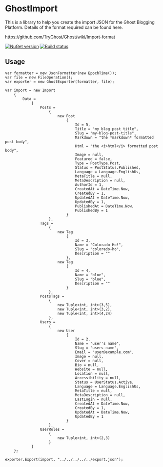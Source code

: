 # GhostImport

This is a library to help you create the import JSON for the Ghost Blogging Platform. Details of the format required can be found here.

https://github.com/TryGhost/Ghost/wiki/Import-format

[![NuGet version](https://badge.fury.io/nu/Ghost.Import.svg)](http://badge.fury.io/nu/Ghost.Import) [![Build status](https://ci.appveyor.com/api/projects/status/6qnsyy43p4arrjmc?svg=true)](https://ci.appveyor.com/project/baynezy/ghostimport)

## Usage

	var formatter = new JsonFormatter(new EpochTime());
	var file = new FileOperation();
	var exporter = new GhostExporter(formatter, file);

	var import = new Import
		{
			Data =
				{
					Posts =
						{
							new Post
								{
									Id = 5,
									Title = "my blog post title",
									Slug = "my-blog-post-title",
									Markdown = "the *markdown* formatted post body",
									Html = "the <i>html</i> formatted post body",
									Image = null,
									Featured = false,
									Type = PostType.Post,
									Status = PostStatus.Published,
									Language = Language.EnglishUs,
									MetaTitle = null,
									MetaDescription = null,
									AuthorId = 1,
									CreatedAt = DateTime.Now,
									CreatedBy = 1,
									UpdatedAt = DateTime.Now,
									UpdatedBy = 1,
									PublishedAt = DateTime.Now,
									PublishedBy = 1
								}
						},
					Tags =
						{
							new Tag
								{
									Id = 3,
									Name = "Colorado Ho!",
									Slug = "colorado-ho",
									Description = ""
								},
							new Tag
								{
									Id = 4,
									Name = "blue",
									Slug = "blue",
									Description = ""
								}
						},
					PostsTags =
						{
							new Tuple<int, int>(3,5),
							new Tuple<int, int>(3,2),
							new Tuple<int, int>(4,24)
						},
					Users =
						{
							new User
								{
									Id = 2,
									Name = "user's name",
									Slug = "users-name",
									Email = "user@example.com",
									Image = null,
									Cover = null,
									Bio = null,
									Website = null,
									Location = null,
									Accessibility = null,
									Status = UserStatus.Active,
									Language = Language.EnglishUs,
									MetaTitle = null,
									MetaDescription = null,
									LastLogin = null,
									CreatedAt = DateTime.Now,
									CreatedBy = 1,
									UpdatedAt = DateTime.Now,
									UpdatedBy = 1
								}
						},
					UserRoles =
						{
							new Tuple<int, int>(2,3)
						}
				}
		};

	exporter.Export(import, "../../../../../export.json");
